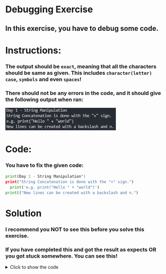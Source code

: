 # Debugging Exercise
## In this exercise, you have to debug some code.

# Instructions:
### The output should be `exact`, meaning that all the characters should be same as given. This includes `character(letter) case`, `symbols` and even `spaces`!
### There should not be any errors in the code, and it should give the following output when ran:
![Coding Exericse 2](./assets/coding_exercise_2.png)

# Code:
### You have to fix the given code:
```py
print(Day 1 - String Manipulation")
print("String Concatenation is done with the "+" sign.")
  print('e.g. print("Hello " + "world")')
print(("New lines can be created with a backslash and n.")
```

# Solution
### I recommend you **NOT** to see this before you solve this exercise.
### If you have completed this and got the result as expects **OR** you got stuck somewhere. You can see this!
<details>
    <summary>Click to show the code</summary>

```py
print('Day 1 - String Manipulation')
print('String Concatenation is done with the "+" sign.')
print('e.g. print("Hello " + "world")')
print(("New lines can be created with a backslash and n.")) 
```
</details>
